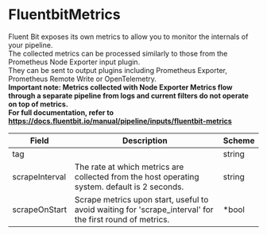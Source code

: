# FluentbitMetrics

Fluent Bit exposes its own metrics to allow you to monitor the internals of your pipeline. <br /> The collected metrics can be processed similarly to those from the Prometheus Node Exporter input plugin. <br /> They can be sent to output plugins including Prometheus Exporter, Prometheus Remote Write or OpenTelemetry. <br /> **Important note: Metrics collected with Node Exporter Metrics flow through a separate pipeline from logs and current filters do not operate on top of metrics.** <br /> **For full documentation, refer to https://docs.fluentbit.io/manual/pipeline/inputs/fluentbit-metrics**


| Field | Description | Scheme |
| ----- | ----------- | ------ |
| tag |  | string |
| scrapeInterval | The rate at which metrics are collected from the host operating system. default is 2 seconds. | string |
| scrapeOnStart | Scrape metrics upon start, useful to avoid waiting for 'scrape_interval' for the first round of metrics. | *bool |
